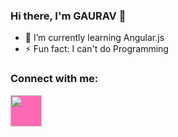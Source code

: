 ### Hi there, I'm GAURAV 👋
- 🌱 I’m currently learning Angular.js
- ⚡ Fun fact: I can't do Programming

### Connect with me:
 <a href="https://instagram.com/gaurav_shinde_1910?utm_medium=copy_link"><img src="fa fa-instagram" style="background-color: hotpink; color:white" width="50" height="50" align="left"></a>

